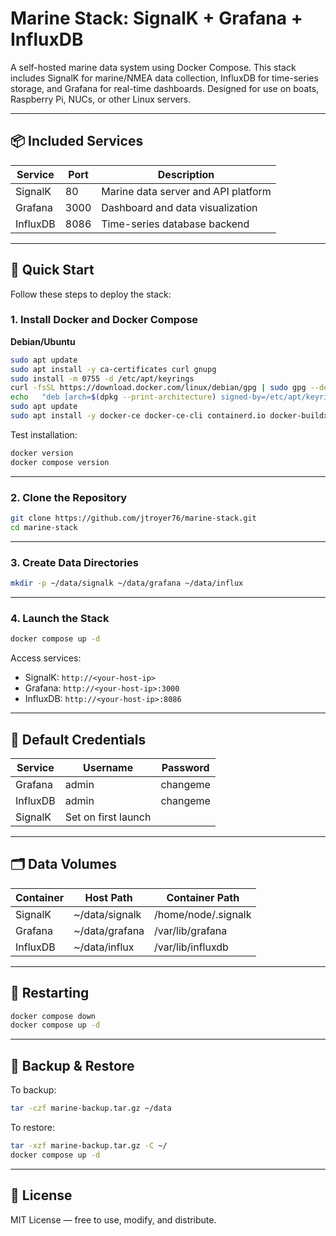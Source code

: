# Marine Stack: SignalK + Grafana + InfluxDB

A self-hosted marine data system using Docker Compose. This stack includes SignalK for marine/NMEA data collection, InfluxDB for time-series storage, and Grafana for real-time dashboards. Designed for use on boats, Raspberry Pi, NUCs, or other Linux servers.

---

## 📦 Included Services

| Service   | Port | Description                          |
|-----------|------|--------------------------------------|
| SignalK   | 80   | Marine data server and API platform  |
| Grafana   | 3000 | Dashboard and data visualization     |
| InfluxDB  | 8086 | Time-series database backend         |

---

## 🚀 Quick Start

Follow these steps to deploy the stack:

### 1. Install Docker and Docker Compose

**Debian/Ubuntu**

```bash
sudo apt update
sudo apt install -y ca-certificates curl gnupg
sudo install -m 0755 -d /etc/apt/keyrings
curl -fsSL https://download.docker.com/linux/debian/gpg | sudo gpg --dearmor -o /etc/apt/keyrings/docker.gpg
echo   "deb [arch=$(dpkg --print-architecture) signed-by=/etc/apt/keyrings/docker.gpg] https://download.docker.com/linux/debian   $(. /etc/os-release && echo "$VERSION_CODENAME") stable" |   sudo tee /etc/apt/sources.list.d/docker.list > /dev/null
sudo apt update
sudo apt install -y docker-ce docker-ce-cli containerd.io docker-buildx-plugin docker-compose-plugin
```

Test installation:

```bash
docker version
docker compose version
```

---

### 2. Clone the Repository

```bash
git clone https://github.com/jtroyer76/marine-stack.git
cd marine-stack
```

---

### 3. Create Data Directories

```bash
mkdir -p ~/data/signalk ~/data/grafana ~/data/influx
```

---

### 4. Launch the Stack

```bash
docker compose up -d
```

Access services:

- SignalK: `http://<your-host-ip>`
- Grafana: `http://<your-host-ip>:3000`
- InfluxDB: `http://<your-host-ip>:8086`

---

## 🔐 Default Credentials

| Service  | Username | Password   |
|----------|----------|------------|
| Grafana  | admin    | changeme   |
| InfluxDB | admin    | changeme   |
| SignalK  | Set on first launch |

---

## 🗂 Data Volumes

| Container | Host Path         | Container Path                |
|-----------|-------------------|-------------------------------|
| SignalK   | ~/data/signalk    | /home/node/.signalk           |
| Grafana   | ~/data/grafana    | /var/lib/grafana              |
| InfluxDB  | ~/data/influx     | /var/lib/influxdb             |

---

## 🔁 Restarting

```bash
docker compose down
docker compose up -d
```

---

## 💾 Backup & Restore

To backup:

```bash
tar -czf marine-backup.tar.gz ~/data
```

To restore:

```bash
tar -xzf marine-backup.tar.gz -C ~/
docker compose up -d
```

---

## 📜 License

MIT License — free to use, modify, and distribute.
